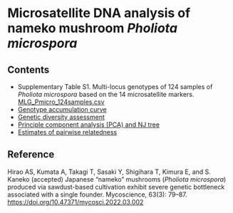 # Microsatellite DNA analysis of nameko mushroom <i>Pholiota microspora</i>

## Contents

* Supplementary Table S1. Multi-locus genotypes of 124 samples of <i>Pholiota microspora</i> based on the 14 microsatellite markers. [MLG_Pmicro_124samples.csv](MLG_Pmicro_124samples.csv)
* [Genotype accumulation curve](GenotypeAccum.md)
* [Genetic diversity assessment](GeneticDiversity.md)
* [Principle component analysis (PCA) and NJ tree](PCA.NJ.Phmi.md)
* [Estimates of pairwise relatedness](Relatedness.Phmi.md)

## Reference
Hirao AS, Kumata A, Takagi T, Sasaki Y, Shigihara T, Kimura E, and S. Kaneko (accepted) Japanese “nameko” mushrooms (<i>Pholiota microspora</i>) produced via sawdust-based cultivation exhibit severe genetic bottleneck associated with a single founder. Mycoscience, 63(3): 79–87. https://doi.org/10.47371/mycosci.2022.03.002
